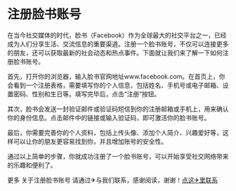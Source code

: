 # 注册脸书账号

在当今社交媒体的时代，脸书（Facebook）作为全球最大的社交平台之一，已经成为人们分享生活、交流信息的重要渠道。注册一个脸书账号，不仅可以连接更多的朋友，还可以获取最新的社会动态和热点事件。下面就让我们来了解一下如何注册脸书账号。

首先，打开你的浏览器，输入脸书官网地址www.facebook.com。在首页上，你会看到一个注册表格，需要填写你的个人信息，包括姓名、手机号或电子邮箱、设置密码、性别和生日等。填写完毕后，点击“注册”按钮。

其次，脸书会发送一封验证邮件或验证码短信到你的注册邮箱或手机上，用来确认你的身份信息。点击邮件中的链接或输入验证码，即可激活你的脸书账号。

最后，你需要完善你的个人资料，包括上传头像、添加个人简介、兴趣爱好等，这样可以让你的朋友更容易找到你，并且增加账号的安全性。

通过以上简单的步骤，你就成功注册了一个脸书账号，可以开始享受社交网络带来的乐趣和便利了。

更多 关于注册脸书账号 请通过✈与我们联系，感谢阅读，谢谢！[点这✈里联系](https://www.k02.cc)